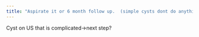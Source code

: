 ```yaml
---
title: "Aspirate it or 6 month follow up.  (simple cysts dont do anything)"
---
```

Cyst on US that is complicated-&gt;next step?

